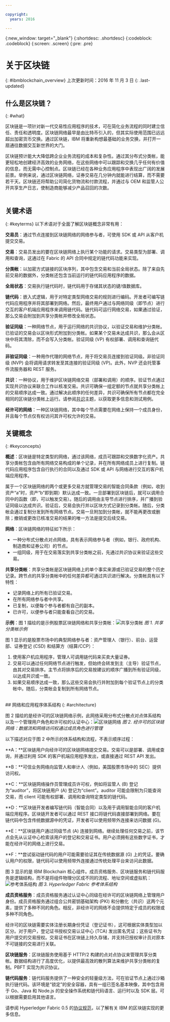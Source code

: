 ```yaml
---

copyright:
  years: 2016

---
```


{:new_window: target="_blank"}
{:shortdesc: .shortdesc}
{:codeblock: .codeblock}
{:screen: .screen}
{:pre: .pre}


# 关于区块链
{: #ibmblockchain_overview}
上次更新时间：2016 年 11 月 3 日
{: .last-updated}

## 什么是区块链？
{: #what}

区块链是一项针对新一代交易性应用程序的技术，可在简化业务流程的同时建立信任、责任和透明度。区块链网络最早是由比特币引入的，但其实际使用范围已远远超出加密货币交换。通过区块链，IBM 将重新构想最基础的业务交换，并打开一扇通往数据交互新世界的大门。

区块链预计能大大降低跨企业业务流程的成本和复杂性。通过其分布式分类帐，能更轻松地创建经济高效的业务网络，在这些网络中可以跟踪和交换几乎任何有价值的信息，而无需中心控制点。区块链已经在各种业务应用程序中表现出广阔的发展前景。举例来说，通过区块链网络，证券交易在几分钟内就能进行结算，而不需要若干天。区块链还将帮助公司简化货物流和付款流程，并通过与 OEM 和监管人公开共享生产日志，使制造商能够减少产品召回的次数。  
<br>

## 关键术语
{: #keyterms}
以下术语对于全面了解区块链概念非常有用：

**交易员**：通过节点连接到区块链网络的网络参与者，可使用 SDK 或 API 从客户机提交交易。

**交易**：交易员发出的要在区块链网络上执行某个功能的请求。交易类型为部署、调用和查询，这通过在 Fabric 的 API 合同中规定的链代码功能来实现。

**分类帐**：以加密方式链接的区块序列，其中包含交易和当前全局状态。除了来自先前交易的数据外，分类帐还包含当前运行的链代码应用程序的数据。

**全局状态**：交易执行链代码时，链代码用于存储其状态的键/值数据库。

**链代码**：嵌入式逻辑，用于对特定类型网络交易的规则进行编码。开发者可编写链代码应用程序并将其部署到网络。然后，最终用户通过与网络同级（即节点）进行交互的客户机端应用程序来调用链代码。链代码可运行网络交易，如果通过验证，那么交易会附加到共享分类帐并修改全局状态。

**验证同级**：一种网络节点，用于运行网络的共识协议，以验证交易和维护分类帐。已验证的交易会以区块形式附加到分类帐。如果某个交易未达成共识，那么会从区块中将其清除，而不会写入分类帐。验证同级 (VP) 有权部署、调用和查询链代码。

**非验证同级**：一种用作代理的网络节点，用于将交易员连接到验证同级。非验证同级 (NVP) 会将调用请求转发至其连接的验证同级 (VP)。此外，NVP 还会托管事件流服务器和 REST 服务。

**共识**：一种协议，用于维护区块链网络交易（部署和调用）的顺序。验证节点通过实现共识协议来联合工作以核准交易。共识可确保一组定额的节点就共享分类帐上的交易顺序达成一致。通过解决此顺序的任何差异，共识可确保所有节点都在完全相同的区块链分类帐上运行。请参阅[共识](etn_pbft.html)主题，以获取更多信息和测试用例。  

**经许可的网络**：一种区块链网络，其中每个节点需要在网络上保持一个成员身份，并且每个节点仅有权访问其许可权允许的交易。  

## 关键概念
{: #keyconcepts}

**概述**：区块链是特定类型的网络，通过该网络，成员可跟踪和交换数字化资产。共享分类帐包含由所有网络交易构成的单个记录，并在所有网络成员上进行复制。链代码应用程序包含自行执行的合同以及通过 SDK 或 API 与网络进行交互的客户机端应用程序。

属于一个区块链网络的两个或更多交易方就管理交易的智能合同条款（例如，收到资产“a”时，资产“b”即到期）默认达成一致。一旦部署到区块链后，就可以调用合同中的函数（即，可以触发交易）。随后的调用由主导节点进行排序，并广播到验证同级以达成共识。验证后，交易会执行并以区块方式记录到分类帐。随后，分类帐会通过复制分发到所有网络节点。交易一旦附加到分类帐，就不能再更改或删除；撤销或更改已核准交易的结果的唯一方法是提交后续交易。

**网络**：区块链网络的特征如下所示：

- 一种分布式分散点对点网络，具有表示网络参与者（例如，银行、政府机构、制造商和证券公司）的节点。
- 一组同级，用于在交易落实到共享分类帐之前，先通过共识协议来验证这些交易。

**共享分类帐**：共享分类帐是区块链网络上的单个事实来源或已验证交易的整个历史记录。跨节点的共享分类帐中的任何差异都可通过共识进行解决。分类帐具有以下特性：
- 记录网络上的所有已验证交易。
- 在所有网络参与者中共享。
- 已复制，以便每个参与者都有自己的副本。
- 已许可，以便参与者只能查看自己的交易。

**示例**：图 1 描绘的是示例股票区块链网络和共享分类帐：![共享分类帐](images/Architecture_shared_ledger.png "示例股票区块链网络") *图 1. 共享分类帐示例*

图 1 显示的是股票市场中的典型网络参与者：资产管理人（银行）、前台、运营部、证券登记 (CSD) 和结算方（结算/CCP）：
1. 使用客户机应用程序，管理人可调用链代码来买卖大量证券。  
2. 交易可以通过任何网络节点进行触发，但始终会转发到主（主导）验证节点，由其对交易排序。主节点将排序后的交易按建议的顺序广播到所有验证同级，以达成共识或一致。
3. 如果交易顺序达成一致，那么这些交易会执行并附加到每个验证节点上的分类帐中。随后，分类帐会复制到所有网络节点。  

<br>
## 网络和应用程序体系结构
{: #architecture}

图 2 描绘的是经许可的区块链网络示例，此网络采用分布式分散点对点体系结构以及一个管理用户角色和许可权的认证中心：![区块链网络](images/Architecture_network_and_application.png "示例经许可的区块链网络")
*图 2. 经许可的区块链网络：数据流和网络访问权通过成员角色进行管理*

以下描述对应于图 2 中所示的体系结构和流程，不表示顺序过程：

**A：**区块链用户向经许可的区块链网络提交交易。交易可以是部署、调用或查询，并通过利用 SDK 的客户机端应用程序发出，或直接通过 REST API 发出。  

**B：**可信业务网络向监管人和审计人（例如，美国股票市场中的 SEC）提供访问权。  

**C：**区块链网络操作员管理成员许可权，例如将监管人 (B) 登记为“auditor”，将区块链用户 (A) 登记为“client”。auditor 可能会限制为只能查询交易，而 client 可能有权部署、调用和查询特定类型的链代码。

**D：**区块链开发者编写链代码（智能合同）以及用于调用智能合同的客户机端应用程序。区块链开发者可以通过 REST 接口将链代码直接部署到网络。要在链代码中包含传统数据源中的凭证，开发者可以使用频带外连接来访问数据 (G)。

**E：**区块链用户通过同级节点 (A) 连接到网络。继续处理任何交易之前，该节点会先从认证中心检索该用户的登记和交易证书。用户必须拥有这些数字证书，才能在经许可的网络上进行交易。

**F：**尝试驱动链代码的用户可能需要验证其在传统数据源 (G) 上的凭证。要确认用户的权限，链代码可以使用频带外连接通过传统处理平台来访问此数据。

图 3 显示的是 IBM Blockchain 核心组件。成员资格服务、区块链服务和链代码服务是逻辑结构，而不是将组件物理分区成不同的流程、地址空间或虚拟机：![参考体系结构](images/Architecture_core_com.png "参考体系结构")
*图 3. Hyperledger Fabric 参考体系结构*

**成员资格服务**：成员资格服务通过认证中心同级在经许可的区块链网络上管理用户身份。成员资格服务通过组合公共密钥基础架构 (PKI) 和分散化（共识）这两个元素，提供了多种不同的角色。相反，非经许可的网络不会提供特定于成员的权限或多种不同角色。

经许可的区块链需要实体注册长期身份凭证（登记证书），这可根据实体类型加以区分。对于用户，登记证书授权交易认证中心 (TCA) 发出匿名凭证；这些证书为用户提交的交易授权。交易证书在区块链上持久存储，并支持已授权审计员对原本不可链接的交易进行关联。

**区块链服务**：区块链服务使用基于 HTTP/2 构建的点对点协议来管理共享分类帐。数据结构进行了高度优化，以提供最高效的散列算法来维护共享分类帐的复制。PBFT 实现为共识协议。    

**链代码服务**：链代码服务提供了一种安全的轻量级方法，可在验证节点上通过沙箱执行链代码。该环境是“锁定”的安全容器，具有一组已签名基本映像，其中包含用于 Go、Java 和 Node.js 的安全操作系统和链代码语言、运行时以及 SDK 层。可以根据需要启用其他语言。

请参阅 Hyperledger Fabric 0.5 的[协议规范](https://github.com/hyperledger/fabric/blob/v0.6/docs/protocol-spec.md#fabric)，以了解有关 IBM 的区块链实现的更多信息。
